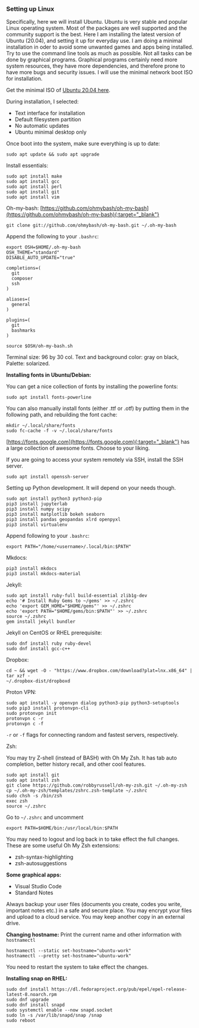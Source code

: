 ### Setting up Linux 

Specifically, here we will install Ubuntu. Ubuntu is very stable and popular Linux operating system. Most of the packages are well supported and the community support is the best. Here I am installing the latest version of Ubuntu (20.04), and setting it up for everyday use. I am doing a minimal installation in oder to avoid some unwanted games and apps being installed. Try to use the command line tools as much as possible. Not all tasks can be done by graphical programs. Graphical programs certainly need more system resources, they have more dependencies, and therefore prone to have more bugs and security issues. I will use the minimal network boot ISO for installation. 

Get the minimal ISO of [Ubuntu 20.04 here](http://archive.ubuntu.com/ubuntu/dists/focal/main/installer-amd64/current/legacy-images/netboot/mini.iso). 

During installation, I selected: 

- Text interface for installation 
- Default filesystem partition 
- No automatic updates 
- Ubuntu minimal desktop only 

Once boot into the system, make sure everything is up to date:
```
sudo apt update && sudo apt upgrade 
``` 
 
Install essentials: 
```
sudo apt install make 
sudo apt install gcc 
sudo apt install perl 
sudo apt install git 
sudo apt install vim
``` 

Oh-my-bash: [https://github.com/ohmybash/oh-my-bash](https://github.com/ohmybash/oh-my-bash){:target="_blank"}

```
git clone git://github.com/ohmybash/oh-my-bash.git ~/.oh-my-bash
```

Append the following to your `.bashrc`:
```
export OSH=$HOME/.oh-my-bash
OSH_THEME="standard"
DISABLE_AUTO_UPDATE="true"

completions=(
  git
  composer
  ssh
)

aliases=(
  general
)

plugins=(
  git
  bashmarks
)

source $OSH/oh-my-bash.sh
```
Terminal size: 96 by 30 col. Text and background color: gray on black, Palette: solarized. 

**Installing fonts in Ubuntu/Debian:** 

You can get a nice collection of fonts by installing the powerline fonts:
```
sudo apt install fonts-powerline
```

You can also manually install fonts (either .ttf or .otf) by putting them in the following path, and rebuilding the font cache:
```
mkdir ~/.local/share/fonts
sudo fc-cache -f -v ~/.local/share/fonts
```
[https://fonts.google.com](https://fonts.google.com){:target="_blank"} has a large collection of awesome fonts. Choose to your liking. 

If you are going to access your system remotely via SSH, install the SSH server. 
```
sudo apt install openssh-server
```

Setting up Python development. It will depend on your needs though.  
```
sudo apt install python3 python3-pip
pip3 install jupyterlab
pip3 install numpy scipy
pip3 install matplotlib bokeh seaborn
pip3 install pandas geopandas xlrd openpyxl
pip3 install virtualenv
```

Append following to your `.bashrc`:
```
export PATH="/home/<username>/.local/bin:$PATH"
``` 

Mkdocs:
```
pip3 install mkdocs
pip3 install mkdocs-material
```

Jekyll:
```
sudo apt install ruby-full build-essential zlib1g-dev
echo '# Install Ruby Gems to ~/gems' >> ~/.zshrc
echo 'export GEM_HOME="$HOME/gems"' >> ~/.zshrc
echo 'export PATH="$HOME/gems/bin:$PATH"' >> ~/.zshrc
source ~/.zshrc
gem install jekyll bundler
```

Jekyll on CentOS or RHEL prerequisite:
```
sudo dnf install ruby ruby-devel
sudo dnf install gcc-c++
```

Dropbox:
```
cd ~ && wget -O - "https://www.dropbox.com/download?plat=lnx.x86_64" | tar xzf -
~/.dropbox-dist/dropboxd
```

Proton VPN:
```
sudo apt install -y openvpn dialog python3-pip python3-setuptools
sudo pip3 install protonvpn-cli
sudo protonvpn init
protonvpn c -r
protonvpn c -f
```
`-r` or `-f` flags for connecting random and fastest servers, respectively. 

Zsh: 

You may try Z-shell (instead of BASH) with Oh My Zsh. It has tab auto completion, better history recall, and other cool features. 
```
sudo apt install git
sudo apt install zsh
git clone https://github.com/robbyrussell/oh-my-zsh.git ~/.oh-my-zsh
cp ~/.oh-my-zsh/templates/zshrc.zsh-template ~/.zshrc
sudo chsh -s /bin/zsh
exec zsh 
source ~/.zshrc
```
Go to `~/.zshrc` and uncomment 
```
export PATH=$HOME/bin:/usr/local/bin:$PATH
```
You may need to logout and log back in to take effect the full changes. These are some useful Oh My Zsh extensions: 

- zsh-syntax-highlighting 
- zsh-autosuggestions

**Some graphical apps:** 

- Visual Studio Code 
- Standard Notes 

Always backup your user files (documents you create, codes you write, important notes etc.) in a safe and secure place. You may encrypt your files and upload to a cloud service. You may keep another copy in an external drive. 

**Changing hostname:**
Print the current name and other information with `hostnamectl`
```
hostnamectl --static set-hostname="ubuntu-work"
hostnamectl --pretty set-hostname="ubuntu-work"
```
You need to restart the system to take effect the changes. 

**Installing snap on RHEL:**
```
sudo dnf install https://dl.fedoraproject.org/pub/epel/epel-release-latest-8.noarch.rpm
sudo dnf upgrade
sudo dnf install snapd
sudo systemctl enable --now snapd.socket
sudo ln -s /var/lib/snapd/snap /snap
sudo reboot
```
